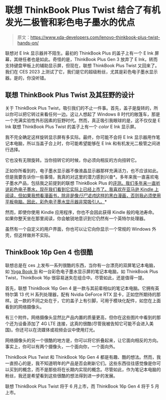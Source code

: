 # 联想 ThinkBook Plus Twist 结合了有机发光二极管和彩色电子墨水的优点

> 原文：<https://www.xda-developers.com/lenovo-thinkbook-plus-twist-hands-on/>

联想对 E Ink 显示器并不陌生。最初的 ThinkBook Plus 的盖子上有一个 E Ink 屏幕，其继任者也是如此。奇怪的是，ThinkBook Plus Gen 3 放弃了 E Ink，转而支持键盘甲板上的辅助显示屏，但现在，联想 ThinkBook Plus Twist 又回来了。我们在 CES 2023 上测试了它，我们是它的超级粉丝，尤其是彩色电子墨水显示器。是的，你没听错。

## 联想 ThinkBook Plus Twist 及其狂野的设计

关于 ThinkBook Plus Twist，吸引我们的不止一件事。首先，盖子是旋转的，所以你可以把它转过来看任何一边。这让人想起了 Windows 8 时代的敞篷车，那是一个充满实验性外形因素的狂野时代。然而，真正吸引我眼球的是，这不仅仅是 E Ink 联想 ThinkBook Plus Twist 的盖子上有一个 *color* E Ink 显示屏。

我不完全确定这样旋转显示屏有多实际。最终，你可能不会将 E Ink 显示器用作笔记本电脑，所以当盖子合上时，你可能希望能够在 E Ink 和有机发光二极管之间进行选择。

它也没有无限旋转。当你扭转它的时候，你必须向相反的方向扭转它。

正如你所看到的，电子墨水显示器不像液晶显示器那样充满活力，也不应该如此。但是我要告诉你一些事情，我真的对这里的潜力感到兴奋*。多年来我一直喜欢电子墨水产品，包括我之前提到的联想 ThinkBook Plus 的[评测。我们多年来一直听说彩色电子墨水，现在我们看到它实际上已经上市了。我喜欢在亚马逊 Kindle 上阅读，但如果我想看漫画书，除非是像*行尸走肉*这样的黑白漫画，否则我必须使用平板电脑。因此，彩色电子墨水显示器非常吸引人。](https://www.xda-developers.com/lenovo-thinkbook-plus-gen-2-review/)*

然而，即使你使用 Kindle 应用程序，你也不会因此获得 Kindle 般的电池寿命。如果你整天坐在那里阅读，你会敏锐地意识到它仍然有一个英特尔处理器。

虽然有一个自定义的用户界面，你也可以让它向你显示一个常规的 Windows 外壳，但这样做并不实际。

## ThinkBook 16p Gen 4 也很酷

联想总是在 ces 上发布一系列很酷的东西，当你有一台漂亮的双屏笔记本电脑，如 [Yoga Book 9i](https://www.xda-developers.com/hands-on-lenovo-yoga-book-9i/) 和一台彩色电子墨水显示屏的笔记本电脑，如 ThinkBook Plus Twist，ThinkBook 16p 很容易迷失在组合中。尽管如此，还是值得一提。

首先，联想 ThinkBook 16p Gen 4 是一款与其前辈相似的笔记本电脑。它拥有英特尔第 13 代 H 系列处理器，配有 Nvidia GeForce RTX 显卡，正如您所期待的那样。这一款的不同之处在于，它的盖子上有引脚，可用于模块化配件，如您在上面看到的网络摄像头。

有三个附件。网络摄像头显然比产品内置的质量更高，但你在这些图片中看到的那个还为设备添加了 4G LTE 连接，这真的很酷(尽管我被告知它可能不会进入美国)。你还可以在流媒体或视频会议中使用灯光。

网络摄像头的另一个很酷的地方是，你可以将它折叠起来，让它面向相反的方向。事实上，你可以有两个摄像头，一个面向你，一个面向外。

ThinkBook Plus Twist 和 ThinkBook 16p Gen 4 都是有趣、酷的想法。然而，我一直担心的是，我不知道明年的产品是否会刷新它们。这些东西往往感觉像是你可以买到的概念，而不是那些将在长期内实现的概念。尽管如此，作为笔记本电脑的粉丝，我还是希望看到这些很酷的想法得到进一步的发展。

联想 ThinkBook Plus Twist 将于 6 月上市，而 ThinkBook 16p Gen 4 将于 5 月上市。